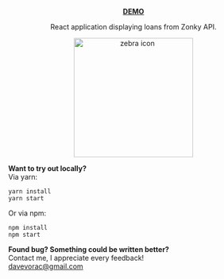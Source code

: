 **<p align="center"><a href="http://zonky.davidvorac.cz/" target="_BLANK">DEMO</a></p>**

<p align="center">React application displaying loans from Zonky API. </p>
<p align="center"><img width="240" alt="zebra icon" src="http://zonky.davidvorac.cz/custom/zebra-github.png"></p>

**Want to try out locally?**
<br />
Via yarn:

```
yarn install
yarn start
```

Or via npm:

```
npm install
npm start
```

**Found bug? Something could be written better?**
<br />
Contact me, I appreciate every feedback!
<br />
<a href="mailto:davevorac@gmail.com">davevorac@gmail.com</a>

